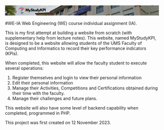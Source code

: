 ![banner](https://github.com/ccy7701/WE-IA/blob/main/images/indexheader2.png)

#WE-IA
Web Engineering (WE) course individual assignment (IA).

This is my first attempt at building a website from scratch (with supplementary help from lecture notes).
This website, named MyStudyKPI, is designed to be a website allowing students of the UMS Faculty of Computing and Informatics to record their key performance indicators (KPIs).

When completed, this website will allow the faculty student to execute several operations:
1. Register themselves and login to view their personal information
2. Edit their personal information
3. Manage their Activities, Competitions and Certifications obtained during their time with the faculty.
4. Manage their challenges and future plans.

This website will also have some level of backend capability when completed, programmed in PHP.

This project was first created on 12 November 2023.
